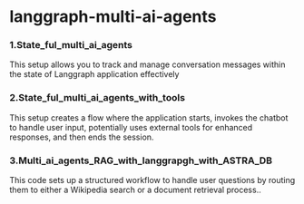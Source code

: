 # langgraph-multi-ai-agents



### 1.State_ful_multi_ai_agents
This setup allows you to track and manage conversation messages within the state of Langgraph application effectively

### 2.State_ful_multi_ai_agents_with_tools
This setup creates a flow where the application starts, invokes the chatbot to handle user input, potentially uses external tools for enhanced responses, and then ends the session.

### 3.Multi_ai_agents_RAG_with_langgrapgh_with_ASTRA_DB
This code sets up a structured workflow to handle user questions by routing them to either a Wikipedia search or a document retrieval process..